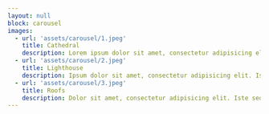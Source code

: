 ```yaml
---
layout: null
block: carousel
images:
  - url: 'assets/carousel/1.jpeg'
    title: Сathedral
    description: Lorem ipsum dolor sit amet, consectetur adipisicing elit. Iste sequi aliquid error, molestiae voluptas in. Molestiae facere porro, ad aut.
  - url: 'assets/carousel/2.jpeg'
    title: Lighthouse
    description: Ipsum dolor sit amet, consectetur adipisicing elit. Iste sequi aliquid error, molestiae voluptas in. Molestiae facere porro, ad aut.
  - url: 'assets/carousel/3.jpeg'
    title: Roofs
    description: Dolor sit amet, consectetur adipisicing elit. Iste sequi aliquid error, molestiae voluptas in. Molestiae facere porro, ad aut.
---
```

